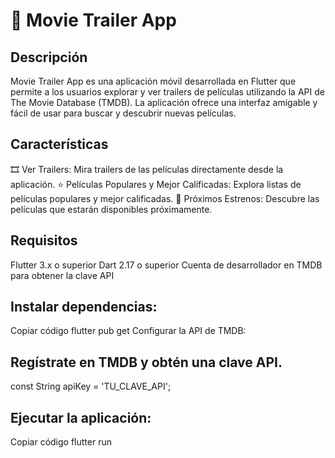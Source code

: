# 🎥 Movie Trailer App
## Descripción
Movie Trailer App es una aplicación móvil desarrollada en Flutter que permite a los usuarios explorar y ver trailers de películas utilizando la API de The Movie Database (TMDB). La aplicación ofrece una interfaz amigable y fácil de usar para buscar y descubrir nuevas películas.

## Características
🎞️ Ver Trailers: Mira trailers de las películas directamente desde la aplicación.
⭐ Películas Populares y Mejor Calificadas: Explora listas de películas populares y mejor calificadas.
📅 Próximos Estrenos: Descubre las películas que estarán disponibles próximamente.

## Requisitos
Flutter 3.x o superior
Dart 2.17 o superior
Cuenta de desarrollador en TMDB para obtener la clave API

## Instalar dependencias:
Copiar código
flutter pub get
Configurar la API de TMDB:

## Regístrate en TMDB y obtén una clave API.
const String apiKey = 'TU_CLAVE_API';

## Ejecutar la aplicación:
Copiar código
flutter run
